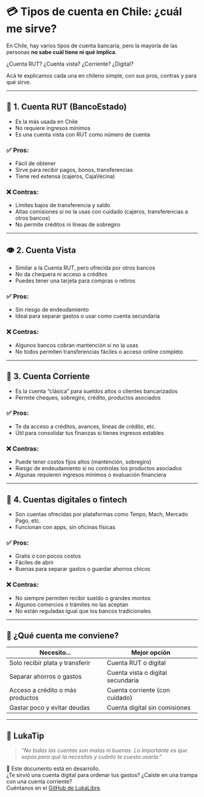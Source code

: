 # 💳 Tipos de cuenta en Chile: ¿cuál me sirve?

En Chile, hay varios tipos de cuenta bancaria, pero la mayoría de las personas **no sabe cuál tiene ni qué implica**.

¿Cuenta RUT? ¿Cuenta vista? ¿Corriente? ¿Digital?

Acá te explicamos cada una en chileno simple, con sus pros, contras y para qué sirve.

---

## 🏦 1. Cuenta RUT (BancoEstado)

- Es la más usada en Chile
- No requiere ingresos mínimos
- Es una cuenta vista con RUT como número de cuenta

### ✅ Pros:
- Fácil de obtener
- Sirve para recibir pagos, bonos, transferencias
- Tiene red extensa (cajeros, CajaVecina)

### ❌ Contras:
- Límites bajos de transferencia y saldo
- Altas comisiones si no la usas con cuidado (cajeros, transferencias a otros bancos)
- No permite créditos ni líneas de sobregiro

---

## 👁️ 2. Cuenta Vista

- Similar a la Cuenta RUT, pero ofrecida por otros bancos
- No da chequera ni acceso a créditos
- Puedes tener una tarjeta para compras o retiros

### ✅ Pros:
- Sin riesgo de endeudamiento
- Ideal para separar gastos o usar como cuenta secundaria

### ❌ Contras:
- Algunos bancos cobran mantención si no la usas
- No todos permiten transferencias fáciles o acceso online completo

---

## 💼 3. Cuenta Corriente

- Es la cuenta “clásica” para sueldos altos o clientes bancarizados
- Permite cheques, sobregiro, crédito, productos asociados

### ✅ Pros:
- Te da acceso a créditos, avances, líneas de crédito, etc.
- Útil para consolidar tus finanzas si tienes ingresos estables

### ❌ Contras:
- Puede tener costos fijos altos (mantención, sobregiro)
- Riesgo de endeudamiento si no controlas los productos asociados
- Algunas requieren ingresos mínimos o evaluación financiera

---

## 📲 4. Cuentas digitales o fintech

- Son cuentas ofrecidas por plataformas como Tenpo, Mach, Mercado Pago, etc.
- Funcionan con apps, sin oficinas físicas

### ✅ Pros:
- Gratis o con pocos costos
- Fáciles de abrir
- Buenas para separar gastos o guardar ahorros chicos

### ❌ Contras:
- No siempre permiten recibir sueldo o grandes montos
- Algunos comercios o trámites no las aceptan
- No están reguladas igual que los bancos tradicionales

---

## 🤔 ¿Qué cuenta me conviene?

| Necesito...                          | Mejor opción                     |
|--------------------------------------|----------------------------------|
| Solo recibir plata y transferir      | Cuenta RUT o digital             |
| Separar ahorros o gastos             | Cuenta vista o digital secundaria|
| Acceso a crédito o más productos     | Cuenta corriente (con cuidado)   |
| Gastar poco y evitar deudas          | Cuenta digital sin comisiones    |

---

## 🧠 LukaTip

> *“No todas las cuentas son malas ni buenas. Lo importante es que sepas para qué la necesitas y cuánto te cuesta usarla.”*

📌 Este documento está en desarrollo.  
¿Te sirvió una cuenta digital para ordenar tus gastos? ¿Caíste en una trampa con una cuenta corriente?  
Cuéntanos en el [GitHub de LukaLibre](https://github.com/tuusuario/lukalibre).
